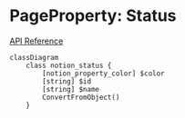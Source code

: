 # PageProperty: Status

[API Reference](https://developers.notion.com/reference/page-property-values#status)

```mermaid
classDiagram
    class notion_status {
        [notion_property_color] $color
        [string] $id
        [string] $name
        ConvertFromObject()
    }
```
